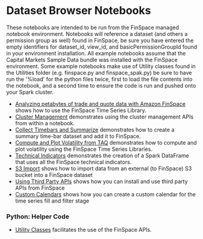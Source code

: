 # Dataset Browser Notebooks 
These notebooks are intended to be run from the FinSpace managed notebook environment. 
Notebooks will reference a dataset (and others a permission group as well) found in FinSpace, 
be sure you have entered the empty identifiers for dataset_id, view_id, and basicPermissionGroupId found in your 
environment installation. All example notebooks assume that the Capital Markets Sample Data bundle was installed 
with the FinSpace environment. Some example notebooks make use of Utility classes found in the Utilities folder 
(e.g. finspace.py and finspace_spak.py) be sure to have run the '%load' for the python files twice, first to load 
the file contents into the notebook, and a second time to ensure the code is run and pushed onto your Spark cluster.  

- [Analyzing petabytes of trade and quote data with Amazon FinSpace](notebooks/analyze_trade_and_quote_data) shows how to use the FinSpace Time Series Library.  
- [Cluster Management](notebooks/cluster_management) demonstrates using the cluster management APIs from within a  notebook.  
- [Collect Timebars and Summarize](notebooks/collect_timebars_and_summarize) demonstrates how to create a summary time-bar dataset and add it to FinSpace.  
- [Compute and Plot Volatility from TAQ](notebooks/compute_and_plot_volatility_from_taq) demonstrates how to compute and plot volatility using the FinSpace Time Series Libraries.  
- [Technical Indicators](notebooks/technical_indicators) demonstrates the creation of a Spark DataFrame that uses all the FinSpace technical indicators. 
- [S3 Import](notebooks/s3_import) shows how to import data from an external (to FinSpace) S3 bucket into a FinSpace dataset
- [Using Third Party APIs](notebooks/third_party_apis) shows how you can install and use third party APIs from FinSpace
- [Custom Calendars](notebooks/custom_calendar) shows how you can create a custom calendar for the time series fill and filter stage

### Python: Helper Code  
- [Utility Classes](notebooks/Utilities) facilitates the use of the FinSpace APIs.  

